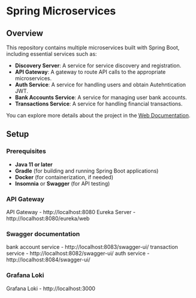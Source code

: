 # Spring Microservices

## Overview

This repository contains multiple microservices built with Spring Boot, including essential services such as:

- **Discovery Server**: A service for service discovery and registration.
- **API Gateway**: A gateway to route API calls to the appropriate microservices.
- **Auth Service**: A service for handling users and obtain Autehntication JWT.
- **Bank Accounts Service**: A service for managing user bank accounts.
- **Transactions Service**: A service for handling financial transactions.

You can explore more details about the project in the [Web Documentation](https://pw-0223.notion.site/Java-developer-microservices-1875e48ff3ff808c86b0f9b7f8e9033a).

## Setup

### Prerequisites

- **Java 11 or later**
- **Gradle** (for building and running Spring Boot applications)
- **Docker** (for containerization, if needed)
- **Insomnia** or **Swagger** (for API testing)

### API Gateway
API Gateway - http://localhost:8080
Eureka Server - http://localhost:8080/eureka/web

### Swagger documentation
bank account service - http://localhost:8083/swagger-ui/
transaction service - http://localhost:8082/swagger-ui/
auth service - http://localhost:8084/swagger-ui/

### Grafana Loki
Grafana Loki - http://localhost:3000
